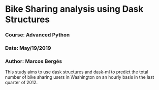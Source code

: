 # Bike Sharing analysis using Dask Structures

### Course: Advanced Python 
### Date: May/19/2019
### Author: Marcos Bergés

This study aims to use dask structures and dask-ml to predict the total number of bike sharing users in Washington on an hourly basis in the last quarter of 2012.



